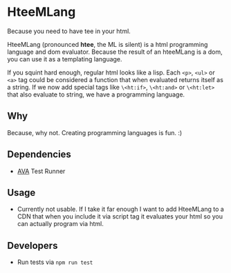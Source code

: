 # HteeMLang

Because you need to have tee in your html.

HteeMLang (pronounced **htee**, the ML is silent) is a html programming language and dom evaluator. 
Because the result of an hteeMLang is a dom, you can use it as a templating language. 

If you squint hard enough, regular html looks like a lisp. 
Each `<p>`, `<ul>` or `<a>` tag could be considered a function that when evaluated returns itself as a string. 
If we now add special tags like `\<ht:if>`, `\<ht:and>` or `\<ht:let>` that also evaluate to string, we have a programming language.

## Why

Because, why not.
Creating programming languages is fun. :)

## Dependencies

* [AVA](https://github.com/avajs/ava) Test Runner

## Usage

* Currently not usable. If I take it far enough I want to add HteeMLang to a CDN that when you include it via script tag it evaluates your html so you can actually program via html.

## Developers

* Run tests via `npm run test`
